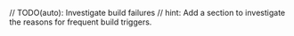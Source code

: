 // TODO(auto): Investigate build failures
// hint: Add a section to investigate the reasons for frequent build triggers.
